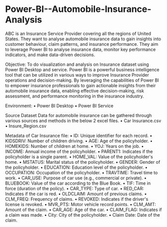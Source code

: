 # Power-BI--Automobile-Insurance-Analysis

ABC is an Insurance Service Provider covering all the regions of United States. They want to analyse automobile insurance data to gain insights into customer behaviour, claim patterns, and insurance performance. They aim to leverage Power BI to analyse insurance data, monitor key performance indicators, and make data-driven decisions.

Objective:
To do visualization and analysis on Insurance dataset using Power BI Desktop and service.
Power BI is a powerful business intelligence tool that can be utilized in various ways to improve Insurance Provider operations and decision-making. 
By leveraging the capabilities of Power BI to empower insurance professionals to gain actionable insights from their automobile insurance data, enabling effective decision-making, risk assessment, and performance monitoring in the insurance industry.

Environment:
•	Power BI Desktop
•	Power BI Service

Source Dataset
Data for automobile insurance can be gathered through various sources and methods in the below 2 excel files.
•	Car Insurance.csv
•	Insure_Region.csv

Metadata of Car Insurance file:
•	ID: Unique identifier for each record.
•	KIDSDRIV: Number of children driving.
•	AGE: Age of the policyholder.
•	HOMEKIDS: Number of children at home.
•	YOJ: Years on the job.
•	INCOME: Annual income of the policyholder.
•	PARENT1: Indicates if the policyholder is a single parent.
•	HOME_VAL: Value of the policyholder's home.
•	MSTATUS: Marital status of the policyholder.
•	GENDER: Gender of the policyholder.
•	EDUCATION: Education level of the policyholder.
•	OCCUPATION: Occupation of the policyholder.
•	TRAVTIME: Travel time to work.
•	CAR_USE: Purpose of car use (e.g., commercial or private).
•	BLUEBOOK: Value of the car according to the Blue Book.
•	TIF: Time in force (duration of the policy).
•	CAR_TYPE: Type of car.
•	RED_CAR: Indicates if the car is red.
•	OLDCLAIM: Amount of previous claims.
•	CLM_FREQ: Frequency of claims.
•	REVOKED: Indicates if the driver's license is revoked.
•	MVR_PTS: Motor vehicle record points.
•	CLM_AMT: Amount of the claim.
•	CAR_AGE: Age of the car.
•	CLAIM_FLAG: Indicates if a claim was made.
•	City: City of the policyholder.
•	Claim Date: Date of the claim.
